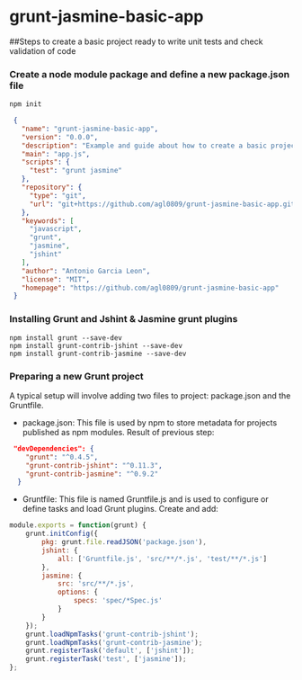 # grunt-jasmine-basic-app
##Steps to create a basic project ready to write unit tests and check validation of code

### Create a node module package and define a new package.json file
```bash
npm init 
```

```json
 {
   "name": "grunt-jasmine-basic-app",
   "version": "0.0.0",
   "description": "Example and guide about how to create a basic project ready to write unit tests and check validation of code",
   "main": "app.js",
   "scripts": {
     "test": "grunt jasmine"
   },
   "repository": {
     "type": "git",
     "url": "git+https://github.com/agl0809/grunt-jasmine-basic-app.git"
   },
   "keywords": [
     "javascript",
     "grunt",
     "jasmine",
     "jshint"
   ],
   "author": "Antonio Garcia Leon",
   "license": "MIT",
   "homepage": "https://github.com/agl0809/grunt-jasmine-basic-app"
 }
```

### Installing Grunt and Jshint & Jasmine grunt plugins
```
npm install grunt --save-dev
npm install grunt-contrib-jshint --save-dev
npm install grunt-contrib-jasmine --save-dev
```

### Preparing a new Grunt project
A typical setup will involve adding two files to project: package.json and the Gruntfile.

*   package.json: This file is used by npm to store metadata for projects published as npm modules. Result of previous step:
```json
 "devDependencies": {
    "grunt": "^0.4.5",
    "grunt-contrib-jshint": "^0.11.3",
    "grunt-contrib-jasmine": "^0.9.2"
  }
```
*   Gruntfile: This file is named Gruntfile.js and is used to configure or define tasks and load Grunt plugins. Create and add: 
```javascript
module.exports = function(grunt) {
    grunt.initConfig({
        pkg: grunt.file.readJSON('package.json'),
        jshint: {
            all: ['Gruntfile.js', 'src/**/*.js', 'test/**/*.js']
        },
        jasmine: {
            src: 'src/**/*.js',
            options: {
                specs: 'spec/*Spec.js'
            }
        }
    });
    grunt.loadNpmTasks('grunt-contrib-jshint');
    grunt.loadNpmTasks('grunt-contrib-jasmine');
    grunt.registerTask('default', ['jshint']);
    grunt.registerTask('test', ['jasmine']);
};
```
